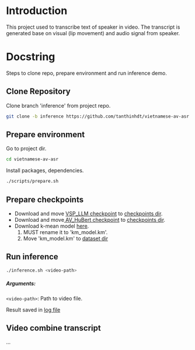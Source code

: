 # Introduction
This project used to transcribe text of speaker in video.
The transcript is generated base on visual (lip movement) and audio signal from speaker.

# Docstring
Steps to clone repo, prepare environment and run inference demo.
## Clone Repository
Clone branch 'inference' from project repo.
```bash
git clone -b inference https://github.com/tanthinhdt/vietnamese-av-asr.git
```

## Prepare environment
Go to project dir.
```bash
cd vietnamese-av-asr
```
Install packages, dependencies.
```bash
./scripts/prepare.sh
```

## Prepare checkpoints
- Download and move [VSP_LLM checkpoint](https://drive.google.com/file/d/1cQJ-RRZv9Qbl_4zyjZliQurcr_FwnB18/view?usp=share_link) to [checkpoints dir](src/models/checkpoints/).
- Download and move[ AV_HuBert checkpoint](https://drive.google.com/file/d/167-_DiLutzMZtDcnA69tdlp5KxwMmHxQ/view?usp=share_link) to [checkpoints dir](src/models/checkpoints/).
- Download k-mean model [here](). 
  1. MUST rename it to 'km_model.km'.
  2. Move 'km_model.km' to [dataset dir](src/models/dataset/vsr/vi)

## Run inference
```bash
./inference.sh <video-path>
```
##### Arguments:
`<video-path>`: Path to video file.

Result saved in [log file](decode/vsr/vi/decode.log)

## Video combine transcript
...




